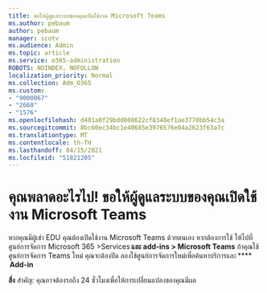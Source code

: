 ```yaml
---
title: ขอให้ผู้ดูแลระบบของคุณเปิดใช้งาน Microsoft Teams
ms.author: pebaum
author: pebaum
manager: scotv
ms.audience: Admin
ms.topic: article
ms.service: o365-administration
ROBOTS: NOINDEX, NOFOLLOW
localization_priority: Normal
ms.collection: Adm_O365
ms.custom:
- "9000067"
- "2660"
- "1576"
ms.openlocfilehash: d401a0f29bdd808622cf8348ef1ae3770bb54c3a
ms.sourcegitcommit: 8bc60ec34bc1e40685e3976576e04a2623f63a7c
ms.translationtype: MT
ms.contentlocale: th-TH
ms.lasthandoff: 04/15/2021
ms.locfileid: "51821205"
---
```

# <a name="youre-missing-out-ask-your-admin-to-enable-microsoft-teams"></a>คุณพลาดอะไรไป! ขอให้ผู้ดูแลระบบของคุณเปิดใช้งาน Microsoft Teams

หากคุณมีผู้เช่า EDU คุณต้องเปิดใช้งาน Microsoft Teams ด้วยตนเอง หากต้องการใช้ ให้ไปที่ศูนย์การจัดการ Microsoft 365 >Services **และ add-ins > Microsoft Teams** ถ้าคุณใช้ศูนย์การจัดการ Teams ใหม่ คุณจะต้องปิด ลองใช้ศูนย์การจัดการใหม่เพื่อค้นหาบริการและ ****    **Add-in** 

**สิ่ง** สําคัญ: คุณอาจต้องรอถึง 24 ชั่วโมงเพื่อให้การเปลี่ยนแปลงของคุณมีผล